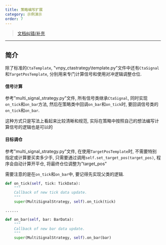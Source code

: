 ```yaml
---
title: 策略编写扩展
category: 示例演示
order: 7
---
```


> [文档纠错/补充](https://github.com/dumengru/docs_vnpy/tree/master/docs/_docs)

---

## 简介
除了标准的`CtaTemplate`, "vnpy_ctastrategy\template.py"文件中还有`CtaSignal`和`TargetPosTemplate`, 分别用来专门计算信号和使用对冲逻辑调整仓位.

#### 信号计算
参考"multi_signal_strategy.py"文件, 所有信号类继承`CtaSignal`, 同时实现`on_tick`和`on_bar`方法, 然后在策略类中回调`on_bar`和`on_tick`时, 要回调信号类的`on_tick`和`on_bar`.

这种方式只是写法上看起来比较清晰和规范, 实际在策略中按照自己的想法编写计算信号的逻辑也是可以的

#### 目标调仓
参考"multi_signal_strategy.py"文件, 在使用`TargetPosTemplate`时, 不需要特别指定或计算要买卖多少手, 只需要通过调用`self.set_target_pos(target_pos)`, 程序会自动计算开平仓, 将最终仓位调整为"target_pos"

需要注意的是在`on_tick`和`on_bar`中, 要记得先实现父类的逻辑.

```python
def on_tick(self, tick: TickData):
    """
    Callback of new tick data update.
    """
    super(MultiSignalStrategy, self).on_tick(tick)

......

def on_bar(self, bar: BarData):
    """
    Callback of new bar data update.
    """
    super(MultiSignalStrategy, self).on_bar(bar)
```